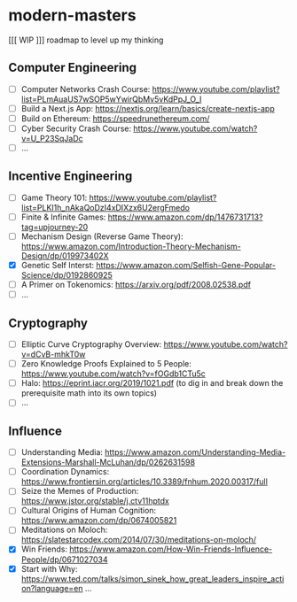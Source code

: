 # modern-masters
[[[ WIP ]]] roadmap to level up my thinking

## Computer Engineering
- [ ] Computer Networks Crash Course: https://www.youtube.com/playlist?list=PLmAuaUS7wSOP5wYwirQbMv5vKdPpJ_O_I 
- [ ] Build a Next.js App: https://nextjs.org/learn/basics/create-nextjs-app
- [ ] Build on Ethereum: https://speedrunethereum.com/
- [ ] Cyber Security Crash Course: https://www.youtube.com/watch?v=U_P23SqJaDc
- [ ] ...

## Incentive Engineering
- [ ] Game Theory 101: https://www.youtube.com/playlist?list=PLKI1h_nAkaQoDzI4xDIXzx6U2ergFmedo
- [ ] Finite & Infinite Games: https://www.amazon.com/dp/1476731713?tag=upjourney-20
- [ ] Mechanism Design (Reverse Game Theory): https://www.amazon.com/Introduction-Theory-Mechanism-Design/dp/019973402X
- [x] Genetic Self Interst: https://www.amazon.com/Selfish-Gene-Popular-Science/dp/0192860925
- [ ] A Primer on Tokenomics: https://arxiv.org/pdf/2008.02538.pdf
- [ ] ...

## Cryptography
- [ ] Elliptic Curve Cryptography Overview: https://www.youtube.com/watch?v=dCvB-mhkT0w
- [ ] Zero Knowledge Proofs Explained to 5 People: https://www.youtube.com/watch?v=fOGdb1CTu5c
- [ ] Halo: https://eprint.iacr.org/2019/1021.pdf (to dig in and break down the prerequisite math into its own topics)
- [ ] ...

## Influence
- [ ] Understanding Media: https://www.amazon.com/Understanding-Media-Extensions-Marshall-McLuhan/dp/0262631598
- [ ] Coordination Dynamics: https://www.frontiersin.org/articles/10.3389/fnhum.2020.00317/full
- [ ] Seize the Memes of Production: https://www.jstor.org/stable/j.ctv11hptdx
- [ ] Cultural Origins of Human Cognition: https://www.amazon.com/dp/0674005821
- [ ] Meditations on Moloch: https://slatestarcodex.com/2014/07/30/meditations-on-moloch/
- [x] Win Friends: https://www.amazon.com/How-Win-Friends-Influence-People/dp/0671027034
- [x] Start with Why: https://www.ted.com/talks/simon_sinek_how_great_leaders_inspire_action?language=en
...
